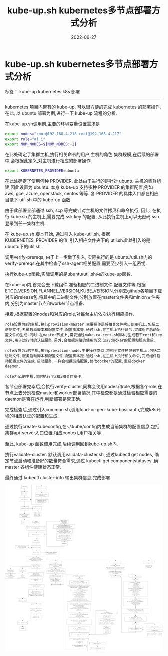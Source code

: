﻿---
title: "kube-up.sh kubernetes多节点部署方式分析"
date: 2022-06-27
summary: " "
tags: []
featured_image: ""
---

# kube-up.sh kubernetes多节点部署方式分析

标签： kube-up kubernetes k8s 部署

---
kubernetes 项目内带有的 kube-up, 可以很方便的完成 kubernetes 的部署操作. 在此, 以 ubuntu 部署为例,进行一下 kube-up 流程的分析.

在kube-up.sh调用前,主要的环境变量设置需求是
```bash
export nodes="root@192.168.4.218 root@192.168.4.217"
export role="ai i"
export NUM_NODES=${NUM_NODES:-2}
```
在此处确定了集群主机,执行相关命令的用户,主机的角色,集群规模,在后续的部署中,会根据此定义,对主机进行相应的部署操作.

```bash
export KUBERNETES_PROVIDER=ubuntu
```
在此处确定了使用何种 PROVIDER. 此处由于进行的是针对 ubuntu 主机的集群组建,因此设置为 ubuntu. 本身 kube-up 支持多种 PROVIDER 的集群配置,例如 aws, gce, azure, openstack, centos 等等. 各 PROVIDER 的具体入口都在相应目录下 util.sh 中的 kube-up 函数.

由于此部署全部通过 ssh, scp 等完成针对主机的文件拷贝和命令执行, 因此, 在执行 kube.sh 的主机上,需要完成 ssk key 的配置, 从此执行主机上可以无密码 ssh 登录到任一集群主机.

在 kube-up.sh 脚本开始, 通过引入 kube-util.sh, 根据 KUBERNETES_PROVIDER 的值, 引入相应文件夹下的 util.sh.此处引入的是ubuntu下的util.sh.

调用verify-prereqs, 由于上一步做了引入, 实际执行的是 ubuntu/util.sh内的verify-prereqs.在其中检查了ssh-agent相关配置,需要至少引入一组密钥.

执行kube-up函数,实际调用的是ubuntu/util.sh内的kube-up函数.

在kube-up内,首先会去下载组件,准备相应的二进制文件,配置文件等.根据ETCD_VERSION,FLANNEL_VERSION,KUBE_VERSION,分别去github各项目下载对应的release包,将其中的二进制文件,分别放置在master文件夹和minion文件夹内,分别为master节点和worker节点准备.

接着,根据配置的nodes和对应的role,对每台主机依次执行相应操作.

    role设置为a的主机,执行provision-master.主要操作是将相关文件拷贝到主机上,包括二进制文件,系统启动脚本和配置文件,配置脚本等.通过ssh,在主机上执行命令,完成组件启动配置文件的生成.同时,在master节点上,需要通过make-ca-cert.sh脚本,生成若干cert和key文件,用于运行时的认证服务.另外,会根据网络的使用情况,进行docker的配置和服务重启.

    role设置为i的主机,执行provision-node.主要操作类似,将相关文件拷贝到主机上,包括二进制文件,服务启动脚本和配置文件,配置脚本蹬.通过ssh,在主机上执行相关命令,完成组件启动配置文件的生成.启动服务.一样会根据网络配置,修改docker的配置,重启docker daemon.

    role为ai的主机,同时执行了a和i相关的操作.

各节点部署完毕后,会执行verify-cluster,同样会使用nodes和role,根据各个role,在节点上去分别检查master和worker部署情况.其中检查都是通过检验相应需要的daemon是否在运行,判断部署是否正确.

完成检查后,通过引入common.sh,调用load-or-gen-kube-basicauth,完成k8s环境的相应认证的配置和生成.

通过执行create-kubeconfig,在~/.kube/config内生成当前集群的配置信息.包括集群api-server入口位置,相应context,用户相关等.

至此, kube-up 函数调用完成,后续调用回到kube-up.sh内.

执行validate-cluster. 默认调用validata-cluster.sh, 通过kubectl get nodes, 确定节点启动和准备好的数量符合需求,通过 kubectl get componentstatuses ,确 master 各组件健康状态正常.

最终通过 kubectl cluster-info 输出集群信息,完成部署.

![](kube-up.png)
